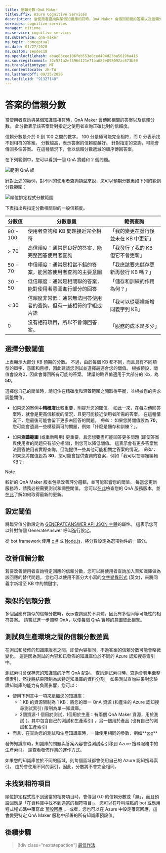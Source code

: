 ```yaml
---
title: 信賴分數-QnA Maker
titleSuffix: Azure Cognitive Services
description: 當使用者查詢與某個知識庫相符時，QnA Maker 會傳回相關的答案以及信賴分數。
services: cognitive-services
manager: nitinme
ms.service: cognitive-services
ms.subservice: qna-maker
ms.topic: conceptual
ms.date: 01/27/2020
ms.custom: seodec18
ms.openlocfilehash: abae83cee106feb553e8ced404d23ba5619ba416
ms.sourcegitcommit: 32c521a2ef396d121e71ba682e098092ac673b30
ms.translationtype: MT
ms.contentlocale: zh-TW
ms.lasthandoff: 09/25/2020
ms.locfileid: "91327148"
---
```

# <a name="the-confidence-score-of-an-answer"></a>答案的信賴分數
當使用者查詢與某個知識庫相符時，QnA Maker 會傳回相關的答案以及信賴分數。 此分數表示該答案針對指定之使用者查詢正確比對的信賴度。

信賴分數是介於 0 到 100 之間的數字。 100 分是極可能完全相符，而 0 分表示找不到相符的答案。 分數越高，表示答案的信賴度越好。 針對指定的查詢，可能會傳回多個答案。 在這種情況下，會以信賴分數遞減的順序傳回答案。

在下列範例中，您可以看到一個 QnA 實體和 2 個問題。


![範例 QnA 組](../media/qnamaker-concepts-confidencescore/ranker-example-qna.png)

針對上述的範例，對不同的使用者查詢類型來說，您可以預期分數惠如下列的範例分數範圍：


![順位排定程式分數範圍](../media/qnamaker-concepts-confidencescore/ranker-score-range.png)


下表指出與指定分數相關聯的一般信賴度。

|分數值|分數意義|範例查詢|
|--|--|--|
|90 - 100|使用者查詢和 KB 問題接近完全相符|「我的變更在發行後並未在 KB 中更新」|
|> 70|高信賴度：通常是良好的答案，能完整回答使用者查詢|「我發行了我的 KB 但它不會更新」|
|50 - 70|中信賴度：通常是相當不錯的答案，能回答使用者查詢的主要意圖|「我應該要先儲存更新再發行 KB 嗎？」|
|30 - 50|低信賴度：通常是相關聯的答案，能對使用者意圖進行部分的回答|「儲存和訓練的作用為何？」|
|< 30|信賴度非常低：通常無法回答使用者的查詢，但有一些相符的字組或片語 |「我可以從哪裡新增同義字到 KB」|
|0|沒有相符項目，所以不會傳回答案。|「服務的成本是多少」|

## <a name="choose-a-score-threshold"></a>選擇分數閾值
上表顯示大部分 KB 預期的分數。 不過，由於每個 KB 都不同，而且具有不同類型的單字、意圖和目標，因此建議您測試並選擇最適合您的閾值。 根據預設，閾值會設為0，因此會傳回所有可能的答案。 建議的臨界值適用于大部分的 Kb，為 **50**。

選擇您自己的閾值時，請記住在精確度和涵蓋範圍之間取得平衡，並根據您的需求調整閾值。

- 如果您的案例中**精確度**比較重要，則提升您的閾值。 如此一來，在每次傳回答案時，就會是更高信賴度的情況，且更可能接近使用者所需的答案。 在這種情況下，您最後可能會留下更多未回答的問題。 *例如：* 如果您將閾值設為 **70**，您可能會遺漏一些模稜兩可的問題，例如「什麼是儲存和訓練？」。

- 如果**涵蓋範圍** (或重新叫用) 更重要，且您想要盡可能回答更多問題 (即使答案與使用者的問題只有部分相關)，則您可以降低閾值。 這表示會有更多答案無法回答使用者實際查詢，但能提供一些其他可能相關之答案的情況。 *例如：* 如果您將閾值設為 **30**，您可能會提供查詢的答案，例如「我可以在哪裡編輯 KB？」

> [!NOTE]
> 較新的 QnA Maker 版本包括改善評分邏輯，並可能影響您的閾值。 每當您更新服務時，請務必視需要測試和調整閾值。 您可以[在此](https://www.qnamaker.ai/UserSettings)檢查您的 QnA 服務版本，並[在此](../How-To/set-up-qnamaker-service-azure.md#get-the-latest-runtime-updates)了解如何取得最新的更新。

## <a name="set-threshold"></a>設定閾值

將臨界值分數設定為 [GENERATEANSWER API JSON 主體](../how-to/metadata-generateanswer-usage.md#generateanswer-request-configuration)的屬性。 這表示您可以針對每個 GenerateAnswer 呼叫進行設定。

從 bot framework 使用 [c #](../how-to/metadata-generateanswer-usage.md?#use-qna-maker-with-a-bot-in-c) 或 [Node.js](../how-to/metadata-generateanswer-usage.md?#use-qna-maker-with-a-bot-in-nodejs)，將分數設定為選項物件的一部分。

## <a name="improve-confidence-scores"></a>改善信賴分數
若要改善使用者查詢特定回應的信賴分數，您可以將使用者查詢加入至知識庫做為該回應的替代問題。 您也可以使用不區分大小寫的[文字變異形式](https://docs.microsoft.com/rest/api/cognitiveservices/qnamaker/alterations/replace) \(英文\)，來將同義字新增至 KB 中的關鍵字。


## <a name="similar-confidence-scores"></a>類似的信賴分數
多個回應有類似的信賴分數時，表示查詢過於不具體，因此有多個同等可能性的相符答案。 請嘗試進一步調整 QnA，以便每個 QnA 實體的意圖彼此相異。


## <a name="confidence-score-differences-between-test-and-production"></a>測試與生產環境之間的信賴分數差異
在測試和發佈的知識庫版本之間，即使內容相同，不過答案的信賴分數可能會略微變化。 這是因為測試的內容和已發佈的知識庫位於不同的 Azure 認知搜尋索引中。

測試索引會保存您的知識庫的所有 QnA 配對。 查詢測試索引時，查詢會套用至整個索引，然後將結果限制為該特定知識庫的資料分割。 如果測試查詢結果對您驗證知識庫的能力有負面影響，您可以：
* 使用下列其中一項來組織您的知識庫：
    * 1 KB 的資源限制為 1 KB：將您的單一 QnA 資源 (和產生的 Azure 認知搜尋測試索引) 限制為單一知識庫。
    * 2個資源-1 個用於測試，1個用於生產：有兩個 QnA Maker 資源，用於測試 (，其中包含自己的測試和生產索引) ，另一個用於產品 (也有自己的測試和生產索引) 
* 而且，在查詢您的測試和生產知識庫時，一律使用相同的參數，例如**[top](../how-to/improve-knowledge-base.md#use-the-top-property-in-the-generateanswer-request-to-get-several-matching-answers)**

發佈知識庫時，知識庫的問題與答案內容會從測試索引移到 Azure 搜尋服務中的生產索引。 請查看[發佈](../Quickstarts/create-publish-knowledge-base.md#publish-the-knowledge-base)作業的運作方式。

如果您的知識庫位於不同的區域，則每個區域都會使用自己的 Azure 認知搜尋索引。 由於會使用不同的索引，因此，分數將不會完全相同。


## <a name="no-match-found"></a>未找到相符項目
順位排定程式找不到適當的相符項目時，會傳回 0.0 的信賴分數或「無」，而且預設回應是「在資料庫中找不到適當的相符項目」。 您可以在呼叫端點的 bot 或應用程式程式碼中覆寫此 [預設回應](../How-To/metadata-generateanswer-usage.md) 。 或者，您也可以在 Azure 中設定覆寫回應，這會變更特定 QnA Maker 服務中部署的所有知識庫預設值。

## <a name="next-steps"></a>後續步驟
> [!div class="nextstepaction"]
> [最佳作法](./best-practices.md)

